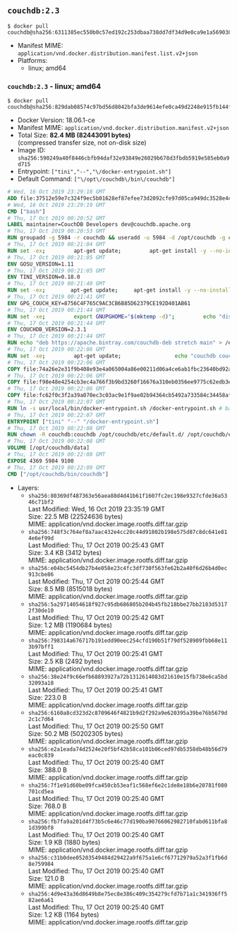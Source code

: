 ## `couchdb:2.3`

```console
$ docker pull couchdb@sha256:6311385ec550b0c57ed192c253dbaa738dd7df34d9e0ca9e1a569038799fa859
```

-	Manifest MIME: `application/vnd.docker.distribution.manifest.list.v2+json`
-	Platforms:
	-	linux; amd64

### `couchdb:2.3` - linux; amd64

```console
$ docker pull couchdb@sha256:829dab08574c97bd56d8042bfa3de9614efe0ca49d2248e915fb144f3aa17c9e
```

-	Docker Version: 18.06.1-ce
-	Manifest MIME: `application/vnd.docker.distribution.manifest.v2+json`
-	Total Size: **82.4 MB (82443091 bytes)**  
	(compressed transfer size, not on-disk size)
-	Image ID: `sha256:590249a40f8446cbfb94daf32e93849e26029b678d3fbdb5919e585eb0a9d715`
-	Entrypoint: `["tini","--","\/docker-entrypoint.sh"]`
-	Default Command: `["\/opt\/couchdb\/bin\/couchdb"]`

```dockerfile
# Wed, 16 Oct 2019 23:29:18 GMT
ADD file:37512e59e7c324f9ec5b01628ef87efee73d2092cfe97d05ca949dc3528e4c2a in / 
# Wed, 16 Oct 2019 23:29:19 GMT
CMD ["bash"]
# Thu, 17 Oct 2019 00:20:52 GMT
LABEL maintainer=CouchDB Developers dev@couchdb.apache.org
# Thu, 17 Oct 2019 00:20:53 GMT
RUN groupadd -g 5984 -r couchdb && useradd -u 5984 -d /opt/couchdb -g couchdb couchdb
# Thu, 17 Oct 2019 00:21:04 GMT
RUN set -ex;         apt-get update;         apt-get install -y --no-install-recommends                 apt-transport-https                 ca-certificates                 dirmngr                 gnupg         ;         rm -rf /var/lib/apt/lists/*
# Thu, 17 Oct 2019 00:21:05 GMT
ENV GOSU_VERSION=1.11
# Thu, 17 Oct 2019 00:21:05 GMT
ENV TINI_VERSION=0.18.0
# Thu, 17 Oct 2019 00:21:40 GMT
RUN set -ex; 		apt-get update; 	apt-get install -y --no-install-recommends wget; 	rm -rf /var/lib/apt/lists/*; 		dpkgArch="$(dpkg --print-architecture | awk -F- '{ print $NF }')"; 		wget -O /usr/local/bin/gosu "https://github.com/tianon/gosu/releases/download/${GOSU_VERSION}/gosu-$dpkgArch"; 	wget -O /usr/local/bin/gosu.asc "https://github.com/tianon/gosu/releases/download/$GOSU_VERSION/gosu-$dpkgArch.asc"; 	export GNUPGHOME="$(mktemp -d)";         echo "disable-ipv6" >> ${GNUPGHOME}/dirmngr.conf;         for server in $(shuf -e pgpkeys.mit.edu             ha.pool.sks-keyservers.net             hkp://p80.pool.sks-keyservers.net:80             pgp.mit.edu) ; do         gpg --batch --keyserver $server --recv-keys B42F6819007F00F88E364FD4036A9C25BF357DD4 && break || : ;         done; 	gpg --batch --verify /usr/local/bin/gosu.asc /usr/local/bin/gosu; 	rm -rf "$GNUPGHOME" /usr/local/bin/gosu.asc; 	chmod +x /usr/local/bin/gosu; 	gosu nobody true;     	wget -O /usr/local/bin/tini "https://github.com/krallin/tini/releases/download/v${TINI_VERSION}/tini-$dpkgArch"; 	wget -O /usr/local/bin/tini.asc "https://github.com/krallin/tini/releases/download/v${TINI_VERSION}/tini-$dpkgArch.asc"; 	export GNUPGHOME="$(mktemp -d)";         echo "disable-ipv6" >> ${GNUPGHOME}/dirmngr.conf;         for server in $(shuf -e pgpkeys.mit.edu             ha.pool.sks-keyservers.net             hkp://p80.pool.sks-keyservers.net:80             pgp.mit.edu) ; do         gpg --batch --keyserver $server --recv-keys 595E85A6B1B4779EA4DAAEC70B588DFF0527A9B7 && break || : ;         done; 	gpg --batch --verify /usr/local/bin/tini.asc /usr/local/bin/tini; 	rm -rf "$GNUPGHOME" /usr/local/bin/tini.asc; 	chmod +x /usr/local/bin/tini;         apt-get purge -y --auto-remove wget; 	tini --version
# Thu, 17 Oct 2019 00:21:41 GMT
ENV GPG_COUCH_KEY=8756C4F765C9AC3CB6B85D62379CE192D401AB61
# Thu, 17 Oct 2019 00:21:44 GMT
RUN set -xe;         export GNUPGHOME="$(mktemp -d)";         echo "disable-ipv6" >> ${GNUPGHOME}/dirmngr.conf;         for server in $(shuf -e pgpkeys.mit.edu             ha.pool.sks-keyservers.net             hkp://p80.pool.sks-keyservers.net:80             pgp.mit.edu) ; do                 gpg --batch --keyserver $server --recv-keys $GPG_COUCH_KEY && break || : ;         done;         gpg --batch --export $GPG_COUCH_KEY > /etc/apt/trusted.gpg.d/couchdb.gpg;         command -v gpgconf && gpgconf --kill all || :;         rm -rf "$GNUPGHOME";         apt-key list
# Thu, 17 Oct 2019 00:21:44 GMT
ENV COUCHDB_VERSION=2.3.1
# Thu, 17 Oct 2019 00:21:44 GMT
RUN echo "deb https://apache.bintray.com/couchdb-deb stretch main" > /etc/apt/sources.list.d/couchdb.list
# Thu, 17 Oct 2019 00:22:06 GMT
RUN set -xe;         apt-get update;                 echo "couchdb couchdb/mode select none" | debconf-set-selections;         DEBIAN_FRONTEND=noninteractive apt-get install -y --allow-downgrades --allow-remove-essential --allow-change-held-packages                 couchdb="$COUCHDB_VERSION"~stretch         ;         rmdir /var/lib/couchdb /var/log/couchdb;         rm /opt/couchdb/data /opt/couchdb/var/log;         mkdir -p /opt/couchdb/data /opt/couchdb/var/log;         chown couchdb:couchdb /opt/couchdb/data /opt/couchdb/var/log;         chmod 777 /opt/couchdb/data /opt/couchdb/var/log;         rm /opt/couchdb/etc/default.d/10-filelog.ini;         rm -rf /var/lib/apt/lists/*
# Thu, 17 Oct 2019 00:22:06 GMT
COPY file:74a26e2e31f9b408e93e4a065004a86e00211d06a4ce6ab1fbc23640bd92a929 in /opt/couchdb/etc/default.d/ 
# Thu, 17 Oct 2019 00:22:06 GMT
COPY file:f98e48e4254cb3ec4a766f3b9bd3260f16676a310eb0356ee9775c62edb3e8f3 in /opt/couchdb/etc/ 
# Thu, 17 Oct 2019 00:22:06 GMT
COPY file:fc62f0c3f2a39a070ec3c03ac9e1f9ae02b94364cb5492a733584c34458af969 in /usr/local/bin 
# Thu, 17 Oct 2019 00:22:07 GMT
RUN ln -s usr/local/bin/docker-entrypoint.sh /docker-entrypoint.sh # backwards compat
# Thu, 17 Oct 2019 00:22:07 GMT
ENTRYPOINT ["tini" "--" "/docker-entrypoint.sh"]
# Thu, 17 Oct 2019 00:22:08 GMT
RUN chown -R couchdb:couchdb /opt/couchdb/etc/default.d/ /opt/couchdb/etc/vm.args
# Thu, 17 Oct 2019 00:22:08 GMT
VOLUME [/opt/couchdb/data]
# Thu, 17 Oct 2019 00:22:08 GMT
EXPOSE 4369 5984 9100
# Thu, 17 Oct 2019 00:22:09 GMT
CMD ["/opt/couchdb/bin/couchdb"]
```

-	Layers:
	-	`sha256:80369df487363e56aea88d4d41b61f1607fc2ec198e9327cfde36a5346c71bf2`  
		Last Modified: Wed, 16 Oct 2019 23:35:19 GMT  
		Size: 22.5 MB (22524636 bytes)  
		MIME: application/vnd.docker.image.rootfs.diff.tar.gzip
	-	`sha256:748f3c764ef8a7aac432e4cc20c44d91802b198e575d87c8dc641e814e6ef99d`  
		Last Modified: Thu, 17 Oct 2019 00:25:43 GMT  
		Size: 3.4 KB (3412 bytes)  
		MIME: application/vnd.docker.image.rootfs.diff.tar.gzip
	-	`sha256:e04bc5454db27b4e058e23c4fc3df730f563fe62b2a40f6d26b4d0ec913cbe86`  
		Last Modified: Thu, 17 Oct 2019 00:25:44 GMT  
		Size: 8.5 MB (8515018 bytes)  
		MIME: application/vnd.docker.image.rootfs.diff.tar.gzip
	-	`sha256:5a29714054618f927c95db686805b204b45fb218bbe27bb2183d53172f30de10`  
		Last Modified: Thu, 17 Oct 2019 00:25:42 GMT  
		Size: 1.2 MB (1190684 bytes)  
		MIME: application/vnd.docker.image.rootfs.diff.tar.gzip
	-	`sha256:798314a676717b191edd90eec254cfd190b51f79df528909fbb68e113b97bff1`  
		Last Modified: Thu, 17 Oct 2019 00:25:41 GMT  
		Size: 2.5 KB (2492 bytes)  
		MIME: application/vnd.docker.image.rootfs.diff.tar.gzip
	-	`sha256:38e24f9c66efb68893927a72b1312614083d21610e15fb738e6ca5bd32093a18`  
		Last Modified: Thu, 17 Oct 2019 00:25:41 GMT  
		Size: 223.0 B  
		MIME: application/vnd.docker.image.rootfs.diff.tar.gzip
	-	`sha256:6160a8cd323d2c8709646f4821b9d2f292a9e620395a39be76b5679d2c1c7d64`  
		Last Modified: Thu, 17 Oct 2019 00:25:50 GMT  
		Size: 50.2 MB (50202305 bytes)  
		MIME: application/vnd.docker.image.rootfs.diff.tar.gzip
	-	`sha256:e2a1eada74d2524e20f5bf42b58ca101b06ced97db5358db48b56d79eac0c839`  
		Last Modified: Thu, 17 Oct 2019 00:25:40 GMT  
		Size: 388.0 B  
		MIME: application/vnd.docker.image.rootfs.diff.tar.gzip
	-	`sha256:7f1e91d60be09fca450cb53eaf1c568ef6e2c1de8e18b6e20781f080701cd5ea`  
		Last Modified: Thu, 17 Oct 2019 00:25:40 GMT  
		Size: 768.0 B  
		MIME: application/vnd.docker.image.rootfs.diff.tar.gzip
	-	`sha256:fb7fa9a201d4f73b5c6e46c77d190ba90766062982710fabd611bfa81d399bf8`  
		Last Modified: Thu, 17 Oct 2019 00:25:40 GMT  
		Size: 1.9 KB (1880 bytes)  
		MIME: application/vnd.docker.image.rootfs.diff.tar.gzip
	-	`sha256:c31b0dee05203549484d29422a9f675a1e6cf67712979a52a3f1fb6d8e759984`  
		Last Modified: Thu, 17 Oct 2019 00:25:40 GMT  
		Size: 121.0 B  
		MIME: application/vnd.docker.image.rootfs.diff.tar.gzip
	-	`sha256:4d9e43a36d8649b8e75ec8e386c409c354279cfd7b71a1c341936ff582ae6a61`  
		Last Modified: Thu, 17 Oct 2019 00:25:40 GMT  
		Size: 1.2 KB (1164 bytes)  
		MIME: application/vnd.docker.image.rootfs.diff.tar.gzip
